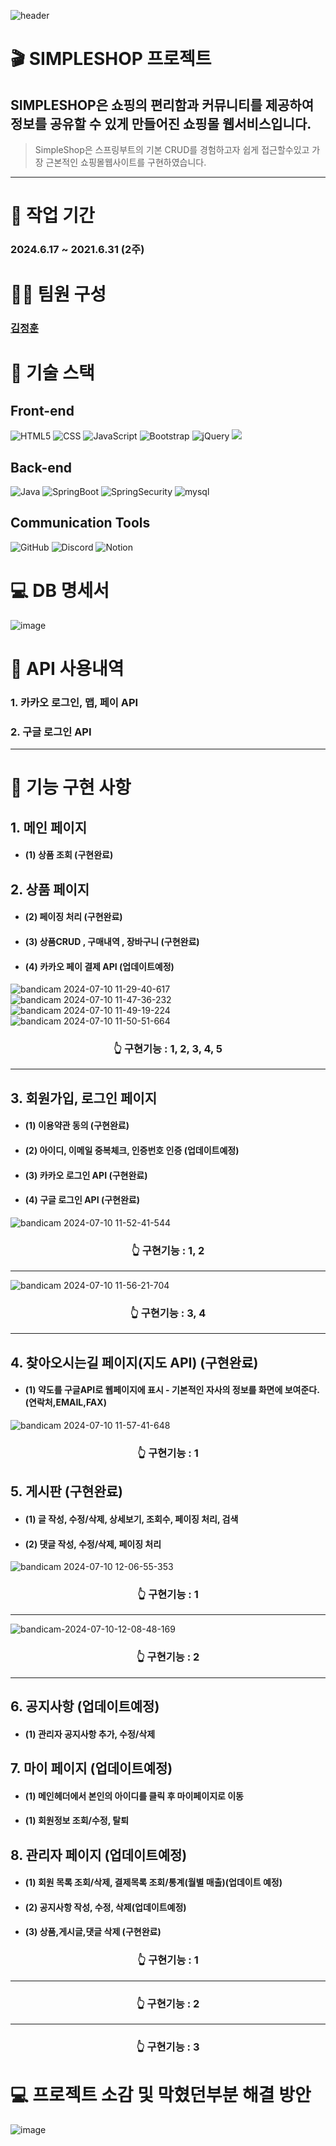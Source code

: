 ![header](https://github.com/kimjjjhun/2024-04-SpringBoot/assets/157094653/0e6540e0-306d-4b8c-930b-65f9ce26814c)



# 🎬 SIMPLESHOP 프로젝트
 ##  SIMPLESHOP은 쇼핑의 편리함과 커뮤니티를 제공하여 정보를 공유할 수 있게 만들어진 쇼핑몰 웹서비스입니다.
>SimpleShop은 스프링부트의 기본 CRUD를 경험하고자 쉽게 접근할수있고 가장 근본적인 쇼핑몰웹사이트를 구현하였습니다.
</details>

---


# 📆   작업 기간
### 2024.6.17 ~ 2021.6.31 (2주)

# 👩‍💻   팀원 구성
### [김정훈](https://github.com/kimjjjhun/2024-04-SpringBoot/assets/157094653/6fa04299-30a6-4466-8a01-ca4ed3c95b2f)


# 🎯 기술 스택
## Front-end 
<div>
<img alt="HTML5" src="https://img.shields.io/badge/html5-%23E34F26.svg?style=for-the-badge&logo=html5&logoColor=white"/>
<img alt="CSS" src="https://img.shields.io/badge/css-1572B6?style=for-the-badge&logo=css3&logoColor=white"/>
<img alt="JavaScript" src="https://img.shields.io/badge/javascript-%23323330.svg?style=for-the-badge&logo=javascript&logoColor=%23F7DF1E"/>
<img alt="Bootstrap" src="https://img.shields.io/badge/bootstrap-%23563D7C.svg?style=for-the-badge&logo=bootstrap&logoColor=white"/>
<img alt="jQuery" src="https://img.shields.io/badge/jquery-%230769AD.svg?style=for-the-badge&logo=jquery&logoColor=white"/>


 <img src="https://img.shields.io/badge/Thymeleaf-005F0F?style=for-the-badge&logo=Thymeleaf&logoColor=white">
</div>

## Back-end 
 <div>
 <img alt="Java" src="https://img.shields.io/badge/java-%23ED8B00.svg?style=for-the-badge&logo=java&logoColor=white"/>
 <img alt="SpringBoot" src="https://img.shields.io/badge/springboot-6DB33F?style=for-the-badge&logo=springboot&logoColor=white">
  <img alt="SpringSecurity" src="https://img.shields.io/badge/Spring Security-6DB33F?style=for-the-badge&logo=Spring Security&logoColor=white">
 <img alt="mysql" src="https://img.shields.io/badge/mysql-4479A1?style=for-the-badge&logo=mysql&logoColor=white"/>
 </div>
 
## Communication Tools
<div>
<img alt="GitHub" src="https://img.shields.io/badge/github-%23121011.svg?style=for-the-badge&logo=github&logoColor=white"/>   
<img alt="Discord" src="https://img.shields.io/badge/Discord-%237289DA.svg?style=for-the-badge&logo=discord&logoColor=white"/>
<img alt="Notion" src="https://img.shields.io/badge/Notion-%23000000.svg?style=for-the-badge&logo=notion&logoColor=white"/>
</div>

# 💻 DB 명세서
![image](https://github.com/kimjjjhun/2024-04-SpringBoot/assets/157094653/52b351b9-1d7c-40e3-b964-61e428b8eb60)

 
# 📜 API 사용내역

 ### 1. 카카오 로그인, 맵, 페이 API

 ### 2. 구글 로그인 API

 ---

# 📄 기능 구현 사항
## 1. 메인 페이지    
  * ####  (1) 상품 조회 (구현완료)   
   
## 2. 상품 페이지
  * #### (2) 페이징 처리 (구현완료)
  * #### (3) 상품CRUD , 구매내역 , 장바구니 (구현완료)
  * #### (4) 카카오 페이 결제 API (업데이트예정)
 
  
![bandicam 2024-07-10 11-29-40-617](https://github.com/kimjjjhun/2024-04-SpringBoot/assets/157094653/cb06512b-d376-4b9c-83b4-8c2a03953d98)
![bandicam 2024-07-10 11-47-36-232](https://github.com/kimjjjhun/2024-04-SpringBoot/assets/157094653/39144a09-4986-41bc-8860-e0176ba00be9)
![bandicam 2024-07-10 11-49-19-224](https://github.com/kimjjjhun/2024-04-SpringBoot/assets/157094653/07784003-2121-4c90-92f3-6a53c5ff7291)
![bandicam 2024-07-10 11-50-51-664](https://github.com/kimjjjhun/2024-04-SpringBoot/assets/157094653/2cfc5871-fbf9-4d59-84f2-a2a583c24c02)
 
### <p align="center"> :point_up_2: 구현기능 : 1, 2, 3, 4, 5 </p>

--- 

 ## 3. 회원가입, 로그인 페이지   
   * #### (1) 이용약관 동의 (구현완료)   
   * #### (2) 아이디, 이메일 중복체크, 인증번호 인증 (업데이트예정)      
   * #### (3) 카카오 로그인 API (구현완료)
   * #### (4) 구글 로그인 API (구현완료)

   ![bandicam 2024-07-10 11-52-41-544](https://github.com/kimjjjhun/2024-04-SpringBoot/assets/157094653/94a0ffa9-09f2-4a76-8338-f2e9c02044bd)

   
  ### <p align="center"> :point_up_2: 구현기능 : 1, 2 </p>
  ---
  
   ![bandicam 2024-07-10 11-56-21-704](https://github.com/kimjjjhun/2024-04-SpringBoot/assets/157094653/768ce9e5-f9a3-4b25-92e3-b915f1dd0ea5)

   
  ### <p align="center"> :point_up_2: 구현기능 : 3, 4 </p>
 ---

 ## 4. 찾아오시는길 페이지(지도 API) (구현완료)  
   * #### (1) 약도를 구글API로 웹페이지에 표시 - 기본적인 자사의 정보를 화면에 보여준다. (연락처,EMAIL,FAX)   
         


  ![bandicam 2024-07-10 11-57-41-648](https://github.com/kimjjjhun/2024-04-SpringBoot/assets/157094653/c3eb1b90-f1eb-460e-86fe-1c41ca1d2904)


### <p align="center"> :point_up_2: 구현기능 : 1 </p>
                     

 ## 5. 게시판 (구현완료)   
   * #### (1) 글 작성, 수정/삭제, 상세보기, 조회수, 페이징 처리, 검색        
   * #### (2) 댓글 작성, 수정/삭제, 페이징 처리        
  
  ![bandicam 2024-07-10 12-06-55-353](https://github.com/kimjjjhun/2024-04-SpringBoot/assets/157094653/67c2733d-3f0e-4227-a97a-d4d2f5d1911d)

  
 ### <p align="center"> :point_up_2: 구현기능 : 1 </p>
  ---
  
  ![bandicam-2024-07-10-12-08-48-169](https://github.com/kimjjjhun/2024-04-SpringBoot/assets/157094653/47075642-c8c1-49df-8679-aeb8ce66b8e5)

  
### <p align="center"> :point_up_2: 구현기능 : 2 </p>
  ---
  
 ## 6. 공지사항 (업데이트예정)   
   * #### (1) 관리자 공지사항 추가, 수정/삭제     
  


 ## 7. 마이 페이지 (업데이트예정)
   * #### (1) 메인헤더에서 본인의 아이디를 클릭 후 마이페이지로 이동 
   * #### (1) 회원정보 조회/수정, 탈퇴   

    
 ## 8. 관리자 페이지 (업데이트예정)  
   * #### (1) 회원 목록 조회/삭제, 결제목록 조회/통계(월별 매출)(업데이트 예정)    
   * #### (2) 공지사항 작성, 수정, 삭제(업데이트예정)
   * #### (3) 상품,게시글,댓글 삭제 (구현완료)




### <p align="center"> :point_up_2: 구현기능 : 1 </p>

---



 ### <p align="center"> :point_up_2: 구현기능 : 2 </p>

---



### <p align="center"> :point_up_2: 구현기능 : 3 </p>

# 💻 프로젝트 소감 및 막혔던부분 해결 방안
![image](https://github.com/kimjjjhun/2024-04-SpringBoot/assets/157094653/27ac4fff-d09f-4515-bf4a-d030344ff7df)


